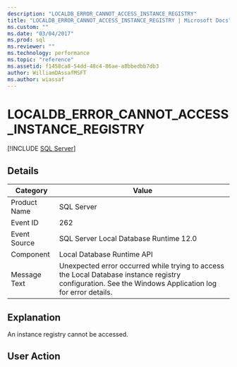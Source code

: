 ```yaml
---
description: "LOCALDB_ERROR_CANNOT_ACCESS_INSTANCE_REGISTRY"
title: "LOCALDB_ERROR_CANNOT_ACCESS_INSTANCE_REGISTRY | Microsoft Docs"
ms.custom: ""
ms.date: "03/04/2017"
ms.prod: sql
ms.reviewer: ""
ms.technology: performance
ms.topic: "reference"
ms.assetid: f1458ca8-54dd-48c4-86ae-a8bbedbb7db3
author: WilliamDAssafMSFT
ms.author: wiassaf
---
```

# LOCALDB_ERROR_CANNOT_ACCESS_INSTANCE_REGISTRY
 [!INCLUDE [SQL Server](../../includes/applies-to-version/sqlserver.md)]
    
## Details  
  
|Category|Value|  
|-|-|  
|Product Name|SQL Server|  
|Event ID|262|  
|Event Source|SQL Server Local Database Runtime 12.0|  
|Component|Local Database Runtime API|  
|Message Text|Unexpected error occurred while trying to access the Local Database instance registry configuration. See the Windows Application log for error details.|  
  
## Explanation  
 An instance registry cannot be accessed.  
  
## User Action  
  
